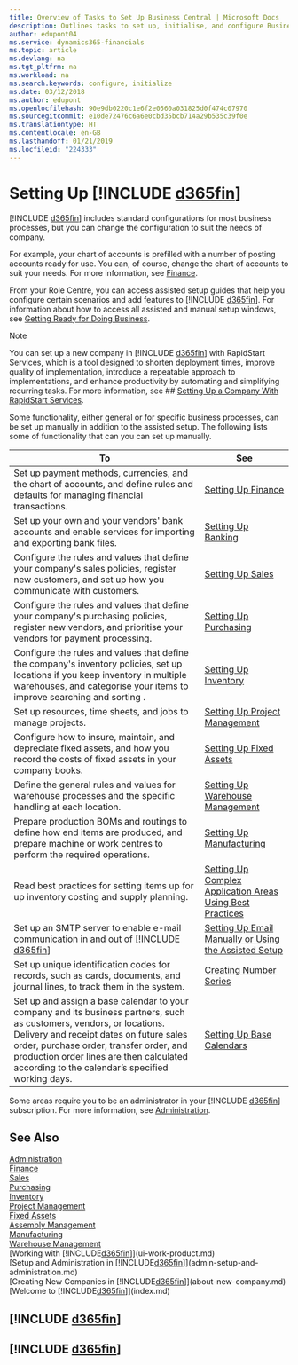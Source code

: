 ```yaml
---
title: Overview of Tasks to Set Up Business Central | Microsoft Docs
description: Outlines tasks to set up, initialise, and configure Business Central to suit your needs.
author: edupont04
ms.service: dynamics365-financials
ms.topic: article
ms.devlang: na
ms.tgt_pltfrm: na
ms.workload: na
ms.search.keywords: configure, initialize
ms.date: 03/12/2018
ms.author: edupont
ms.openlocfilehash: 90e9db0220c1e6f2e0560a031825d0f474c07970
ms.sourcegitcommit: e10de72476c6a6e0cbd35bcb714a29b535c39f0e
ms.translationtype: HT
ms.contentlocale: en-GB
ms.lasthandoff: 01/21/2019
ms.locfileid: "224333"
---
```

# <a name="setting-up-include-d365finincludesd365finmdmd"></a>Setting Up [!INCLUDE [d365fin](includes/d365fin_md.md)]
[!INCLUDE [d365fin](includes/d365fin_md.md)] includes standard configurations for most business processes, but you can change the configuration to suit the needs of company.

For example, your chart of accounts is prefilled with a number of posting accounts ready for use. You can, of course, change the chart of accounts to suit your needs. For more information, see [Finance](finance.md).

From your Role Centre, you can access assisted setup guides that help you configure certain scenarios and add features to [!INCLUDE [d365fin](includes/d365fin_md.md)]. For information about how to access all assisted and manual setup windows, see [Getting Ready for Doing Business](ui-get-ready-business.md).

> [!NOTE]
> You can set up a new company in [!INCLUDE [d365fin](includes/d365fin_md.md)] with RapidStart Services, which is a tool designed to shorten deployment times, improve quality of implementation, introduce a repeatable approach to implementations, and enhance productivity by automating and simplifying recurring tasks. For more information, see ## [Setting Up a Company With RapidStart Services](admin-set-up-a-company-with-rapidstart.md).

Some functionality, either general or for specific business processes, can be set up manually in addition to the assisted setup. The following lists some of functionality that can you can set up manually.


|                                                                                                                                                     To                                                                                                                                                      |                                                          See                                                          |
|-------------------------------------------------------------------------------------------------------------------------------------------------------------------------------------------------------------------------------------------------------------------------------------------------------------|-----------------------------------------------------------------------------------------------------------------------|
|                                                                                      Set up payment methods, currencies, and the chart of accounts, and define rules and defaults for managing financial transactions.                                                                                      |                                    [Setting Up Finance](finance-setup-finance.md)                                     |
|                                                                                                 Set up your own and your vendors' bank accounts and enable services for importing and exporting bank files.                                                                                                 |                                      [Setting Up Banking](bank-setup-banking.md)                                      |
|                                                                              Configure the rules and values that define your company's sales policies, register new customers, and set up how you communicate with customers.                                                                               |                                       [Setting Up Sales](sales-setup-sales.md)                                        |
|                                                                          Configure the rules and values that define your company's purchasing policies, register new vendors, and prioritise your vendors for payment processing.                                                                           |                                [Setting Up Purchasing](purchasing-setup-purchasing.md)                                |
|                                                  Configure the rules and values that define the company's inventory policies, set up locations if you keep inventory in multiple warehouses, and categorise your items to improve searching and sorting .                                                   |                                 [Setting Up Inventory](inventory-setup-inventory.md)                                  |
|                                                                                                                         Set up resources, time sheets, and jobs to manage projects.                                                                                                                         |                              [Setting Up Project Management](projects-setup-projects.md)                              |
|                                                                                     Configure how to insure, maintain, and depreciate fixed assets, and how you record the costs of fixed assets in your company books.                                                                                     |                                        [Setting Up Fixed Assets](fa-setup.md)                                         |
|                                                                                                   Define the general rules and values for warehouse processes and the specific handling at each location.                                                                                                   |                            [Setting Up Warehouse Management](warehouse-setup-warehouse.md)                            |
|                                                                             Prepare production BOMs and routings to define how end items are produced, and prepare machine or work centres to perform the required operations.                                                                              |                       [Setting Up Manufacturing](production-configure-production-processes.md)                        |
|                                                                                                           Read best practices for setting items up for up inventory costing and supply planning.                                                                                                            | [Setting Up Complex Application Areas Using Best Practices](set-up-complex-application-areas-using-best-practices.md) |
|                                                                                               Set up an SMTP server to enable e-mail communication in and out of [!INCLUDE [d365fin](includes/d365fin_md.md)]                                                                                               |                  [Setting Up Email Manually or Using the Assisted Setup](madeira-how-setup-email.md)                  |
|                                                                                          Set up unique identification codes for records, such as cards, documents, and journal lines, to track them in the system.                                                                                          |                                 [Creating Number Series](ui-create-number-series.md)                                  |
| Set up and assign a base calendar to your company and its business partners, such as customers, vendors, or locations. Delivery and receipt dates on future sales order, purchase order, transfer order, and production order lines are then calculated according to the calendar’s specified working days. |                          [Setting Up Base Calendars](across-how-to-assign-base-calendars.md)                          |

Some areas require you to be an administrator in your [!INCLUDE [d365fin](includes/d365fin_md.md)] subscription. For more information, see [Administration](admin-setup-and-administration.md).  

## <a name="see-also"></a>See Also
[Administration](admin-setup-and-administration.md)  
[Finance](finance.md)  
[Sales](sales-manage-sales.md)  
[Purchasing](purchasing-manage-purchasing.md)  
[Inventory](inventory-manage-inventory.md)    
[Project Management](projects-manage-projects.md)  
[Fixed Assets](fa-manage.md)    
[Assembly Management](assembly-assemble-items.md)  
[Manufacturing](production-manage-manufacturing.md)  
[Warehouse Management](warehouse-manage-warehouse.md)  
[Working with [!INCLUDE[d365fin](includes/d365fin_md.md)]](ui-work-product.md)  
[Setup and Administration in [!INCLUDE[d365fin](includes/d365fin_md.md)]](admin-setup-and-administration.md)  
[Creating New Companies in [!INCLUDE[d365fin](includes/d365fin_md.md)]](about-new-company.md)  
[Welcome to [!INCLUDE[d365fin](includes/d365fin_md.md)]](index.md)  

## [!INCLUDE [d365fin](includes/free_trial_md.md)]  
## [!INCLUDE [d365fin](includes/training_link_md.md)]
